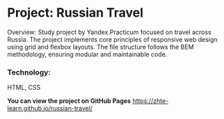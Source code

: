 # Project: Russian Travel

Overview: Study project by Yandex.Practicum focused on travel across Russia. 
The project implements core principles of responsive web design using grid and flexbox layouts. 
The file structure follows the BEM methodology, ensuring modular and maintainable code.
### Technology:
HTML, CSS

**You can view the project on GitHub Pages**
https://zhte-learn.github.io/russian-travel/
